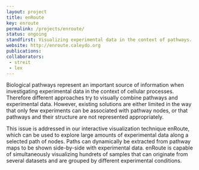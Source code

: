 ```yaml
---
layout: project
title: enRoute
key: enroute
permalink: /projects/enroute/
status: ongoing
standfirst: Visualizing experimental data in the context of pathways.
website: http://enroute.caleydo.org
publications:
collaborators:
 - streit
 - lex
---
```


Biological pathways represent an important source of information when investigating experimental data in the context of cellular processes. Therefore different approaches try to visually combine pathways and experimental data. However, existing solutions are either limited in the way that only few experiments can be associated with pathway nodes, or that pathways and their structure are not represented appropriately.

This issue is addressed in our interactive visualization technique enRoute, which can be used to explore large amounts of experimental data along a selected path of nodes. Paths can dynamically be extracted from pathway maps to be shown side-by-side with experimental data. enRoute is capable of simultaneously visualizing hundrets of samples that can originate from several datasets and are grouped by different experimental conditions.